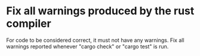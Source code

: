 # Fix all warnings produced by the rust compiler

For code to be considered correct, it must not have any warnings. Fix
all warnings reported whenever "cargo check" or "cargo test" is run.
